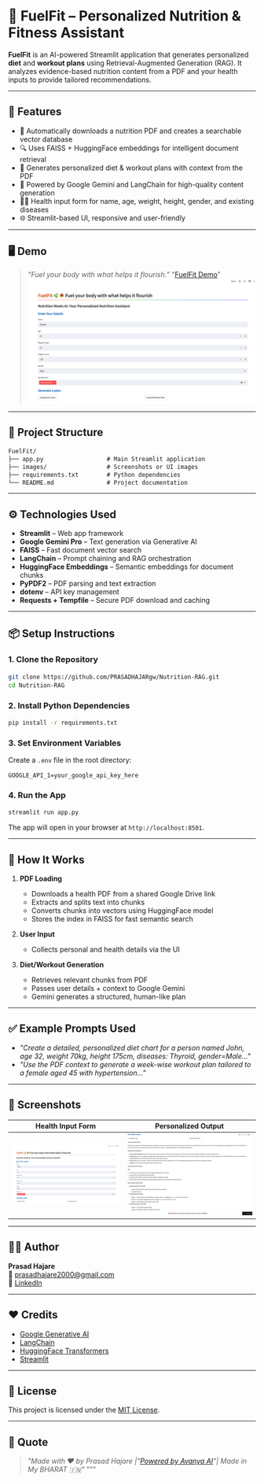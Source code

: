 # 🌿 FuelFit – Personalized Nutrition & Fitness Assistant

**FuelFit** is an AI-powered Streamlit application that generates personalized **diet** and **workout plans** using Retrieval-Augmented Generation (RAG). It analyzes evidence-based nutrition content from a PDF and your health inputs to provide tailored recommendations.

---

## 🚀 Features

- 📄 Automatically downloads a nutrition PDF and creates a searchable vector database
- 🔍 Uses FAISS + HuggingFace embeddings for intelligent document retrieval
- 💬 Generates personalized diet & workout plans with context from the PDF
- 🧠 Powered by Google Gemini and LangChain for high-quality content generation
- 🧑‍⚕️ Health input form for name, age, weight, height, gender, and existing diseases
- 🌐 Streamlit-based UI, responsive and user-friendly

---

## 🖥️ Demo

> *“Fuel your body with what helps it flourish.”*
"[FuelFit Demo](https://fuelfit.streamlit.app/)"
![FuelFit UI](images/fuelfit_ui.png)

---

## 📁 Project Structure

```
FuelFit/
├── app.py                  # Main Streamlit application
├── images/                 # Screenshots or UI images
├── requirements.txt        # Python dependencies
└── README.md               # Project documentation
```

---

## ⚙️ Technologies Used

- **Streamlit** – Web app framework
- **Google Gemini Pro** – Text generation via Generative AI
- **FAISS** – Fast document vector search
- **LangChain** – Prompt chaining and RAG orchestration
- **HuggingFace Embeddings** – Semantic embeddings for document chunks
- **PyPDF2** – PDF parsing and text extraction
- **dotenv** – API key management
- **Requests + Tempfile** – Secure PDF download and caching

---

## 📦 Setup Instructions

### 1. Clone the Repository

```bash
git clone https://github.com/PRASADHAJARgw/Nutrition-RAG.git
cd Nutrition-RAG
```

### 2. Install Python Dependencies

```bash
pip install -r requirements.txt
```

### 3. Set Environment Variables

Create a `.env` file in the root directory:

```env
GOOGLE_API_1=your_google_api_key_here
```

### 4. Run the App

```bash
streamlit run app.py
```

The app will open in your browser at `http://localhost:8501`.

---

## 🧠 How It Works

1. **PDF Loading**  
   - Downloads a health PDF from a shared Google Drive link  
   - Extracts and splits text into chunks  
   - Converts chunks into vectors using HuggingFace model  
   - Stores the index in FAISS for fast semantic search

2. **User Input**  
   - Collects personal and health details via the UI

3. **Diet/Workout Generation**  
   - Retrieves relevant chunks from PDF  
   - Passes user details + context to Google Gemini  
   - Gemini generates a structured, human-like plan

---

## ✅ Example Prompts Used

- *"Create a detailed, personalized diet chart for a person named John, age 32, weight 70kg, height 175cm, diseases: Thyroid, gender=Male..."*
- *"Use the PDF context to generate a week-wise workout plan tailored to a female aged 45 with hypertension..."*

---

## 📸 Screenshots

| Health Input Form | Personalized Output |
|------------------|---------------------|
| ![form](images/fuelfit_ui.png) | ![output](images/output.png) |

---

## 🙋‍♂️ Author

**Prasad Hajare**  
📧 prasadhajare2000@gmail.com  
🔗 [LinkedIn](https://linkedin.com/in/prasad-hajare)

---

## ❤️ Credits

- [Google Generative AI](https://ai.google.dev/)
- [LangChain](https://www.langchain.com/)
- [HuggingFace Transformers](https://huggingface.co/)
- [Streamlit](https://streamlit.io/)

---

## 📄 License

This project is licensed under the [MIT License](LICENSE).

---

## 🧠 Quote

> *"Made with ❤️ by Prasad Hajare |"[Powered by Avanya AI](https://avianya.com)"| Made in My BHARAT 🇮🇳"*
"""